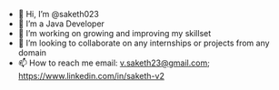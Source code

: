 - 👋 Hi, I’m @saketh023
- 👀 I’m a Java Developer 
- 🌱 I’m working on growing and improving my skillset
- 💞️ I’m looking to collaborate on any internships or projects from any domain
- 📫 How to reach me email: v.saketh23@gmail.com; https://www.linkedin.com/in/saketh-v2

<!---
saketh023/saketh023 is a ✨ special ✨ repository because its `README.md` (this file) appears on your GitHub profile.
You can click the Preview link to take a look at your changes.
--->
